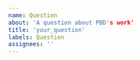 ```yaml
---
name: Question
about: 'A question about PBD's work'
title: 'your_question'
labels: Question
assignees: ''
---
```


# <!-- your question here -->

<!-- more information>
